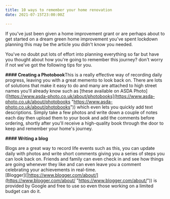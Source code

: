 ```yaml
---
title: 10 ways to remember your home renovation
date: 2021-07-15T23:00:00Z

---
```

If you've just been given a home improvement grant or are perhaps about to get started on a dream green home improvement you've spent lockdown planning this may be the article you didn't know you needed.

  
You've no doubt put lots of effort into planning everything so far but have you thought about how you're going to remember this journey? don't worry if not we've got the following tips for you.

  
**#### Creating a Photobook**This is a really effective way of recording daily progress, leaving you with a great memento to look back on. There are lots of solutions that make it easy to do and many are attached to high street names you'll already know such as \[these available on ASDA Photo\]([https://www.asda-photo.co.uk/about/photobooks](https://www.asda-photo.co.uk/about/photobooks "https://www.asda-photo.co.uk/about/photobooks")) which even lets you quickly add text descriptions. Simply take a few photos and write down a couple of notes each day then upload them to your book and add the comments before ordering, shortly after you'll receive a high-quality book through the door to keep and remember your home's journey.

  
**#### Writing a blog**

Blogs are a great way to record life events such as this, you can update daily with photos and write short comments giving you a series of steps you can look back on. Friends and family can even check in and see how things are going whenever they like and can even leave you a comment celebrating your achievements in real-time.  
\[Blogger\]([https://www.blogger.com/about/](https://www.blogger.com/about/ "https://www.blogger.com/about/")) is provided by Google and free to use so even those working on a limited budget can do it.